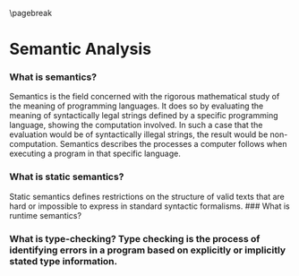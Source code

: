 
\pagebreak

<!---
DO NOT REMOVE THIS COMMENT OR TOPICS LISTED HERE.

This section should cover these topics.
It need not be in this order.

Indicate coverage of topics by copying topic lines verbatim into a comment adjacent to the relevant text.
Covered topics appear twice in a file: here and adjacent to the relevant text.
Uncovered topics appear only once in a file (in this comment).

This command checks whether topic lines appear only once in a file.

    ./check.sh uncovered

TOPICS:

4.1 Overview
4.1.1 Relation to Parse Tree
4.1.1.1 Input from Parser
4.1.1.2 Adds Semantic Information to Parse Tree
4.1.2 Output to Code Generation Phase
4.2 Process
4.2.1 Type Checking
4.2.1.1 Verify Type Constraints
4.2.1.2 Static Checking
4.2.1.2.1 Done at Compile Time
4.2.1.2.2 Dynamic Checking Done at Runtime
4.2.1.2.3 Example Languages
4.2.1.2.3.1 Ada
4.2.1.2.3.2 C++
4.2.1.2.3.3 Java
4.2.1.3 Type Safety
4.2.1.4 Types Specified by the Language Specification
4.2.2 Object Binding
4.2.2.1 Associates Variable with its Definition
4.2.2.2 Resolve Object References
4.2.3 Assignment Operations
4.2.3.1 Data Flow Analysis
4.2.3.2 Definite Assignment Analysis
4.2.3.2.1 Ensures Variable are Assigned Before Used
4.2.3.2.2 Allows Potential Optimization
4.2.4 Produce Errors/Warnings
4.3 Time/Space Complexity

-->


Semantic Analysis
=================

### What is semantics?

Semantics is the field concerned with the rigorous mathematical study of the meaning of programming languages.
It does so by evaluating the meaning of syntactically legal strings defined by a specific programming language, showing the computation involved.
In such a case that the evaluation would be of syntactically illegal strings, the result would be non-computation.
Semantics describes the processes a computer follows when executing a program in that specific language.

### What is static semantics?

 Static semantics defines restrictions on the structure of valid texts that are hard or impossible to express in standard syntactic formalisms. ### What is runtime semantics?

### What is type-checking? Type checking is the process of identifying errors in a program based on explicitly or implicitly stated type information.
